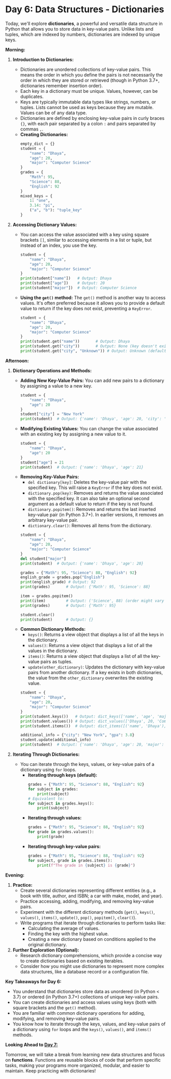 # Day 6: Data Structures - Dictionaries

Today, we'll explore **dictionaries**, a powerful and versatile data structure in Python that allows you to store data in key-value pairs. Unlike lists and tuples, which are indexed by numbers, dictionaries are indexed by unique keys.

**Morning:**

1.  **Introduction to Dictionaries:**
    * Dictionaries are unordered collections of key-value pairs. This means the order in which you define the pairs is not necessarily the order in which they are stored or retrieved (though in Python 3.7+, dictionaries remember insertion order).
    * Each key in a dictionary must be unique. Values, however, can be duplicates.
    * Keys are typically immutable data types like strings, numbers, or tuples. Lists cannot be used as keys because they are mutable. Values can be of any data type.
    * Dictionaries are defined by enclosing key-value pairs in curly braces `{}`, with each pair separated by a colon `:` and pairs separated by commas `,`.
    * **Creating Dictionaries:**
        ```python
        empty_dict = {}
        student = {
            "name": "Dhaya",
            "age": 20,
            "major": "Computer Science"
        }
        grades = {
            "Math": 95,
            "Science": 88,
            "English": 92
        }
        mixed_keys = {
            1: "one",
            3.14: "pi",
            ("a", "b"): "tuple_key"
        }
        ```

2.  **Accessing Dictionary Values:**
    * You can access the value associated with a key using square brackets `[]`, similar to accessing elements in a list or tuple, but instead of an index, you use the key.
        ```python
        student = {
            "name": "Dhaya",
            "age": 20,
            "major": "Computer Science"
        }
        print(student["name"])   # Output: Dhaya
        print(student["age"])    # Output: 20
        print(student["major"])  # Output: Computer Science
        ```
    * **Using the `get()` method:** The `get()` method is another way to access values. It's often preferred because it allows you to provide a default value to return if the key does not exist, preventing a `KeyError`.
        ```python
        student = {
            "name": "Dhaya",
            "age": 20,
            "major": "Computer Science"
        }
        print(student.get("name"))       # Output: Dhaya
        print(student.get("city"))       # Output: None (key doesn't exist)
        print(student.get("city", "Unknown")) # Output: Unknown (default value)
        ```

**Afternoon:**

1.  **Dictionary Operations and Methods:**
    * **Adding New Key-Value Pairs:** You can add new pairs to a dictionary by assigning a value to a new key.
        ```python
        student = {
            "name": "Dhaya",
            "age": 20
        }
        student["city"] = "New York"
        print(student)  # Output: {'name': 'Dhaya', 'age': 20, 'city': 'New York'}
        ```
    * **Modifying Existing Values:** You can change the value associated with an existing key by assigning a new value to it.
        ```python
        student = {
            "name": "Dhaya",
            "age": 20
        }
        student["age"] = 21
        print(student)  # Output: {'name': 'Dhaya', 'age': 21}
        ```
    * **Removing Key-Value Pairs:**
        * `del dictionary[key]`: Deletes the key-value pair with the specified key. This will raise a `KeyError` if the key does not exist.
        * `dictionary.pop(key)`: Removes and returns the value associated with the specified key. It can also take an optional second argument as a default value to return if the key is not found.
        * `dictionary.popitem()`: Removes and returns the last inserted key-value pair (in Python 3.7+). In earlier versions, it removes an arbitrary key-value pair.
        * `dictionary.clear()`: Removes all items from the dictionary.
        ```python
        student = {
            "name": "Dhaya",
            "age": 20,
            "major": "Computer Science"
        }
        del student["major"]
        print(student)  # Output: {'name': 'Dhaya', 'age': 20}

        grades = {"Math": 95, "Science": 88, "English": 92}
        english_grade = grades.pop("English")
        print(english_grade) # Output: 92
        print(grades)       # Output: {'Math': 95, 'Science': 88}

        item = grades.popitem()
        print(item)         # Output: ('Science', 88) (order might vary in older Python versions)
        print(grades)       # Output: {'Math': 95}

        student.clear()
        print(student)      # Output: {}
        ```
    * **Common Dictionary Methods:**
        * `keys()`: Returns a view object that displays a list of all the keys in the dictionary.
        * `values()`: Returns a view object that displays a list of all the values in the dictionary.
        * `items()`: Returns a view object that displays a list of all the key-value pairs as tuples.
        * `update(other_dictionary)`: Updates the dictionary with key-value pairs from another dictionary. If a key exists in both dictionaries, the value from the `other_dictionary` overwrites the existing value.
        ```python
        student = {
            "name": "Dhaya",
            "age": 20,
            "major": "Computer Science"
        }
        print(student.keys())   # Output: dict_keys(['name', 'age', 'major'])
        print(student.values()) # Output: dict_values(['Dhaya', 20, 'Computer Science'])
        print(student.items())  # Output: dict_items([('name', 'Dhaya'), ('age', 20), ('major', 'Computer Science')])

        additional_info = {"city": "New York", "gpa": 3.8}
        student.update(additional_info)
        print(student)  # Output: {'name': 'Dhaya', 'age': 20, 'major': 'Computer Science', 'city': 'New York', 'gpa': 3.8}
        ```

2.  **Iterating Through Dictionaries:**
    * You can iterate through the keys, values, or key-value pairs of a dictionary using `for` loops.
        * **Iterating through keys (default):**
            ```python
            grades = {"Math": 95, "Science": 88, "English": 92}
            for subject in grades:
                print(subject)
            # Equivalent to:
            for subject in grades.keys():
                print(subject)
            ```
        * **Iterating through values:**
            ```python
            grades = {"Math": 95, "Science": 88, "English": 92}
            for grade in grades.values():
                print(grade)
            ```
        * **Iterating through key-value pairs:**
            ```python
            grades = {"Math": 95, "Science": 88, "English": 92}
            for subject, grade in grades.items():
                print(f"The grade in {subject} is {grade}")
            ```

**Evening:**

1.  **Practice:**
    * Create several dictionaries representing different entities (e.g., a book with title, author, and ISBN; a car with make, model, and year).
    * Practice accessing, adding, modifying, and removing key-value pairs.
    * Experiment with the different dictionary methods (`get()`, `keys()`, `values()`, `items()`, `update()`, `pop()`, `popitem()`, `clear()`).
    * Write programs that iterate through dictionaries to perform tasks like:
        * Calculating the average of values.
        * Finding the key with the highest value.
        * Creating a new dictionary based on conditions applied to the original dictionary.
2.  **Further Exploration (Optional):**
    * Research dictionary comprehensions, which provide a concise way to create dictionaries based on existing iterables.
    * Consider how you might use dictionaries to represent more complex data structures, like a database record or a configuration file.

**Key Takeaways for Day 6:**

* You understand that dictionaries store data as unordered (in Python < 3.7) or ordered (in Python 3.7+) collections of unique key-value pairs.
* You can create dictionaries and access values using keys (both with square brackets and the `get()` method).
* You are familiar with common dictionary operations for adding, modifying, and removing key-value pairs.
* You know how to iterate through the keys, values, and key-value pairs of a dictionary using `for` loops and the `keys()`, `values()`, and `items()` methods.

**Looking Ahead to [Day 7:](https://github.com/tom-onion/python/blob/main/Day_7(python_basics).md)**

Tomorrow, we will take a break from learning new data structures and focus on **functions**. Functions are reusable blocks of code that perform specific tasks, making your programs more organized, modular, and easier to maintain. Keep practicing with dictionaries!

